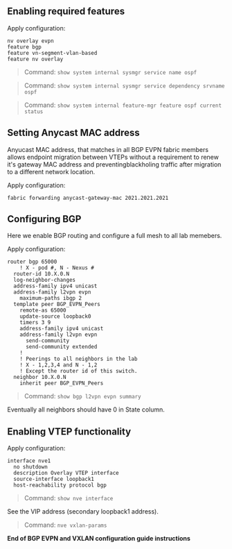 
## Enabling required features

Apply configuration:
```
nv overlay evpn
feature bgp
feature vn-segment-vlan-based
feature nv overlay
```

> Command: `show system internal sysmgr service name ospf`  

> Command: `show system internal sysmgr service dependency srvname ospf`  

> Command: `show system internal feature-mgr feature ospf current status`  

## Setting Anycast MAC address

Anyucast MAC address, that matches in all BGP EVPN fabric members allows endpoint migration between VTEPs without a requirement to renew it's gateway MAC address and preventingblackholing traffic after migration to a different network location.  

Apply configuration:
```
fabric forwarding anycast-gateway-mac 2021.2021.2021
```

## Configuring BGP

Here we enable BGP routing and configure a full mesh to all lab memebers.

Apply configuration:
```
router bgp 65000
    ! X - pod #, N - Nexus #
  router-id 10.X.0.N
  log-neighbor-changes
  address-family ipv4 unicast
  address-family l2vpn evpn
    maximum-paths ibgp 2
  template peer BGP_EVPN_Peers
    remote-as 65000
    update-source loopback0
    timers 3 9
    address-family ipv4 unicast
    address-family l2vpn evpn
      send-community
      send-community extended
    !
    ! Peerings to all neighbors in the lab
    ! X - 1,2,3,4 and N - 1,2
    ! Except the router id of this switch.
  neighbor 10.X.0.N
    inherit peer BGP_EVPN_Peers
```

> Command: `show bgp l2vpn evpn summary`  

Eventually all neighbors should have 0 in State column.

## Enabling VTEP functionality

Apply configuration:
```
interface nve1
  no shutdown
  description Overlay VTEP interface
  source-interface loopback1
  host-reachability protocol bgp
```

> Command: `show nve interface`  

See the VIP address (secondary loopback1 address).  

> Command: `nve vxlan-params`  
  
**End of BGP EVPN and VXLAN configuration guide instructions**